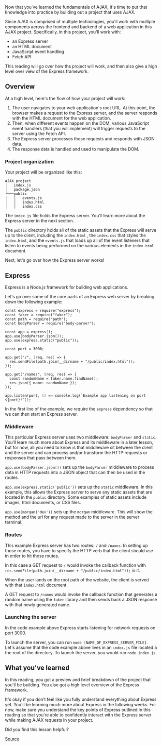 Now that you've learned the fundamentals of AJAX, it's time to put that knowledge into practice by building out a project that uses AJAX.

Since AJAX is comprised of multiple technologies, you'll work with multiple components across the frontend and backend of a web application in this AJAX project. Specifically, in this project, you'll work with:

- an Express server
- an HTML document
- JavaScript event handling
- Fetch API

This reading will go over how ths project will work, and then also give a high level over view of the Express framework.

## Overview

At a high level, here's the flow of how your project will work:

1.  The user navigates to your web application's root URL. At this point, the browser makes a request to the Express server, and the server responds with the HTML document for the web application.
2.  Then, when different events happen on the DOM, various JavaScript event handlers (that you will implement) will trigger requests to the server using the Fetch API.
3.  The Express server processes those requests and responds with JSON data.
4.  The response data is handled and used to manipulate the DOM.

### Project organization

Your project will be organized like this:

    AJAX project
    │   index.js
    |   package.json
    └───public
    │   │   events.js
    │   │   index.html
    │   │   index.css

The `index.js` file holds the Express server. You'll learn more about the Express server in the next section.

The `public` directory holds all of the static assets that the Express will serve up to the client, including the `index.html` , the `index.css` that styles the `index.html`, and the `events.js` that loads up all of the event listeners that listen to events being performed on the various elements in the `index.html` document.

Next, let's go over how the Express server works!

## Express

Express is a Node.js framework for building web applications.

Let's go over some of the core parts of an Express web server by breaking down the following example:

    const express = require("express");
    const faker = require("faker");
    const path = require("path");
    const bodyParser = require("body-parser");

    const app = express();
    app.use(bodyParser.json());
    app.use(express.static("public"));

    const port = 3000;

    app.get("/", (req, res) => {
      res.sendFile(path.join(__dirname + "/public/index.html"));
    });

    app.get("/names", (req, res) => {
      const randomName = faker.name.findName();
      res.json({ name: randomName });
    });

    app.listen(port, () => console.log(`Example app listening on port ${port}!`));

In the first line of the example, we require the `express` dependency so that we can then start an Express server.

### Middleware

This particular Express server uses two middleware: `bodyParser` and `static`. You'll learn much more about Express and its middleware in a later lesson, but for now, all you need to know is that middleware sit between the client and the server and can process and/or transform the HTTP requests or responses that pass between them.

`app.use(bodyParser.json())` sets up the `bodyParser` middleware to process data in HTTP requests into a JSON object that can then be used in the routes.

`app.use(express.static('public'))` sets up the `static` middleware. In this example, this allows the Express server to serve any static assets that are located in the `public` directory. Some examples of static assets include images, html documents, or CSS files.

`app.use(morgan('dev'))` sets up the `morgan` middleware. This will show the method and the url for any request made to the server in the server terminal.

### Routes

This example Express server has two routes: `/` and `/names`. In setting up those routes, you have to specify the HTTP verb that the client should use in order to hit those routes.

In this case a GET request to `/` would invoke the callback function with `res.sendFile(path.join(__dirname + "/public/index.html"));` in it.

When the user lands on the root path of the website, the client is served with that `index.html` document.

A GET request to `/names` would invoke the callback function that generates a random name using the `faker` library and then sends back a JSON response with that newly generated name.

### Launching the server

In the code example above Express starts listening for network requests on port 3000.

To launch the server, you can run `node [NAME_OF_EXPRESS_SERVER_FILE]`. Let's assume that the code example above lives in an `index.js` file located a the root of the directory. To launch the server, you would run `node index.js`.

## What you've learned

In this reading, you got a preview and brief breakdown of the project that you'll be building. You also got a high level overview of the Express framework.

It's okay if you don't feel like you fully understand everything about Express yet. You'll be learning much more about Express in the following weeks. For now, make sure you understand the key points of Express outlined in this reading so that you're able to confidently interact with the Express server while making AJAX requests in your project.

Did you find this lesson helpful?

[Source](https://open.appacademy.io/learn/js-py---sep-2020-online/week-9-sep-2020-online/project-prep)
